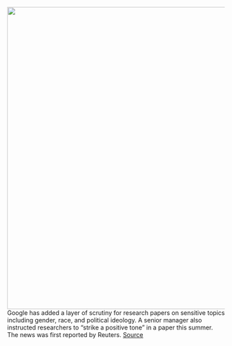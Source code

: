 <img src='https://cdn.vox-cdn.com/thumbor/5hnG8jUk3z-mBtj4lfMDjHqoLS8=/0x0:2040x1360/1200x800/filters:focal(857x517:1183x843)/cdn.vox-cdn.com/uploads/chorus_image/image/68575060/acastro_180130_1777_0003.0.jpg' width='700px' /><br/>
Google has added a layer of scrutiny for research papers on sensitive topics including gender, race, and political ideology. A senior manager also instructed researchers to “strike a positive tone” in a paper this summer. The news was first reported by Reuters.
<a href='https://www.theverge.com/2020/12/23/22197760/google-sensitive-topics-review-research-papers-timnit-gebru'> Source <a/>